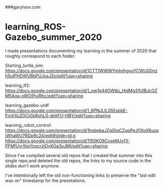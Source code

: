 ###garylvov.com

# learning_ROS-Gazebo_summer_2020

I made presentations documenting my learning in the summer of 2020 that roughly correspond to each folder:

Starting_turtle_sim:
https://docs.google.com/presentation/d/1CTT1WWWYmInlhgyuYCWUG0nzh5uIPHDWVBbPUJxsJ2o/edit?usp=sharing

learning_tf2:
https://docs.google.com/presentation/d/1_pw1q44OWtbi_HjdMg31UlBJcOZM5Aqa-oWOIPujRhc/edit?usp=sharing

learning_gazebo-urdf
https://docs.google.com/presentation/d/1_6PNJLIL05EsbbE-FmXXoZOCjGkRohL0-skttFU-HBY/edit?usp=sharing

learning_robot_control:
https://docs.google.com/presentation/d/1hxbebaJZg0ljxCZupPeJI1XoX6uzpiWhaWU7RDpRc24/edit#slide=id.p
https://docs.google.com/presentation/d/1150KO8CvxeMJvf3-PFMfUvr5tqYcpcrzlOvKGa3yJMI/edit?usp=sharing

Since I've compiled several old repos that I created that summer into this single repo,and deleted the old repos, 
the links to my source code in the slides don't work anymore.

I've intentionally left the old non-functioning links to preserve the "last edit was on" timestamp for the presntations.
